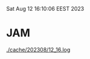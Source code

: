 Sat Aug 12 16:10:06 EEST 2023
# JAM
<a href='./cache/202308/12_16.log'>./cache/202308/12_16.log</a>
